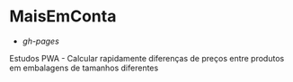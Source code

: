 # MaisEmConta
* _gh-pages_


Estudos PWA - Calcular rapidamente diferenças de preços entre produtos em embalagens de tamanhos diferentes
